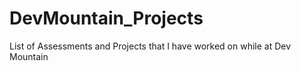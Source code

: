 # DevMountain_Projects
List of Assessments and Projects that I have worked on while at Dev Mountain
